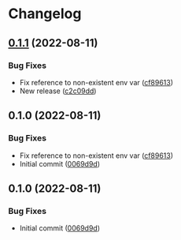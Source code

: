 # Changelog

## [0.1.1](https://github.com/jacobsvante/scaleway-kustomize-deploy-action/compare/v0.1.0...v0.1.1) (2022-08-11)


### Bug Fixes

* Fix reference to non-existent env var ([cf89613](https://github.com/jacobsvante/scaleway-kustomize-deploy-action/commit/cf89613c75780f92b046a485c5ed7811b961e0a9))
* New release ([c2c09dd](https://github.com/jacobsvante/scaleway-kustomize-deploy-action/commit/c2c09dd0746a53d4b66d1afe522f3e1ede57b625))

## 0.1.0 (2022-08-11)


### Bug Fixes

* Fix reference to non-existent env var ([cf89613](https://github.com/jacobsvante/scaleway-kustomize-deploy-action/commit/cf89613c75780f92b046a485c5ed7811b961e0a9))
* Initial commit ([0069d9d](https://github.com/jacobsvante/scaleway-kustomize-deploy-action/commit/0069d9dd6e9f3a77ce134387eb961efca7364bb2))

## 0.1.0 (2022-08-11)


### Bug Fixes

* Initial commit ([0069d9d](https://github.com/jacobsvante/scaleway-kustomize-deploy-action/commit/0069d9dd6e9f3a77ce134387eb961efca7364bb2))
